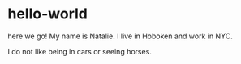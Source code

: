 # hello-world
here we go!
My name is Natalie. I live in Hoboken and work in NYC.

I do not like being in cars or seeing horses.
